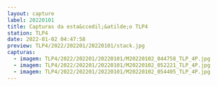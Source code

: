 ```yaml
---
layout: capture
label: 20220101
title: Capturas da esta&ccedil;&atilde;o TLP4
station: TLP4
date: 2022-01-02 04:47:58
preview: TLP4/2022/202201/20220101/stack.jpg
capturas:
  - imagem: TLP4/2022/202201/20220101/M20220102_044758_TLP_4P.jpg
  - imagem: TLP4/2022/202201/20220101/M20220102_052221_TLP_4P.jpg
  - imagem: TLP4/2022/202201/20220101/M20220102_054405_TLP_4P.jpg
---
```

